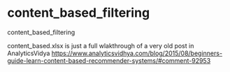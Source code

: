# content_based_filtering
content_based_filtering

content_based.xlsx is just a full wlakthrough of a very old post in AnalyticsVidya
https://www.analyticsvidhya.com/blog/2015/08/beginners-guide-learn-content-based-recommender-systems/#comment-92953
